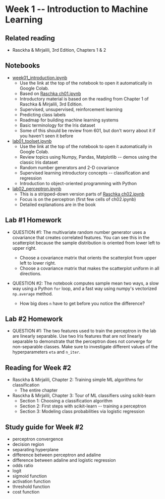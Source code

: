 
# Week 1 -- Introduction to Machine Learning

## Related reading

* Rasckha & Mirjalili, 3rd Edition, Chapters 1 & 2

## Notebooks

* [week01_introduction.ipynb](https://github.com/umbcdata602/fall2020/blob/master/week01_introduction.ipynb)
    * Use the link at the top of the notebook to open it automatically in Google Colab.
    * Based on [Raschka ch01.ipynb](https://github.com/rasbt/python-machine-learning-book-3rd-edition/blob/master/ch01/ch01.ipynb)
    * Introductory material is based on the reading from Chapter 1 of Raschka & Mirjalili, 3rd Edition.
    * Supervised, unsupervised, reinforcement learning
    * Predicting class labels
    * Roadmap for building machine learning systems
    * Basic terminology for the Iris dataset
    * Some of this should be review from 601, but don't worry about it if you haven't seen it before
* [lab01_toolset.ipynb](https://github.com/umbcdata602/fall2020/blob/master/lab01_toolset.ipynb)
    * Use the link at the top of the notebook to open it automatically in Google Colab.
    * Review topics using Numpy, Pandas, Matplotlib -- demos using the classic Iris dataset
    * Random number generators and 2-D covariance
    * Supervised learning introductory concepts -- classification and regression
    * Introduction to object-oriented programming with Python
* [lab02_perceptron.ipynb](https://github.com/umbcdata602/fall2020/blob/master/lab02_perceptron.ipynb)
    * This is a stripped-down version parts of [Raschka ch02.ipynb](https://github.com/rasbt/python-machine-learning-book-3rd-edition/blob/master/ch02/ch02.ipynb)
    * Focus is on the perceptron (first few cells of ch02.ipynb)
    * Detailed explanations are in the book

## Lab #1 Homework

* QUESTION #1: The multivariate random number generator uses a covariance that creates correlated features. You can see this in the scatterplot because the sample distribution is oriented from lower left to upper right.
    * Choose a covariance matrix that orients the scatterplot from upper left to lower right.
    * Choose a covariance matrix that makes the scatterplot uniform in all directions.

* QUESTION #2: The notebook computes sample mean two ways, a slow way using a Python `for` loop, and a fast way using numpy's vectorized `np.average` method. 
    * How big does `n` have to get before you notice the difference?

## Lab #2 Homework

* QUESTION #1: The two features used to train the perceptron in the lab are linearly separable. Use two Iris features that are not linearly separable to demonstrate that the perceptron does not converge for non-separable classes. Make sure to investigate different values of the hyperparameters `eta` and `n_iter`.

## Reading for Week #2

* Rasckha & Mirjalili, Chapter 2: Training simple ML algorithms for classification
    * The entire chapter
* Rasckha & Mirjalili, Chapter 3: Tour of ML classifiers using scikit-learn
    * Section 1: Choosing a classification algorithm
    * Section 2: First steps with scikit-learn -- training a perceptron
    * Section 3: Modeling class probabilities via logistic regression

## Study guide for Week #2

* perceptron convergence
* decision region
* separating hyperplane
* difference between perceptron and adaline
* difference between adaline and logistic regression
* odds ratio
* logit
* sigmoid function
* activation function
* threshold function
* cost function
